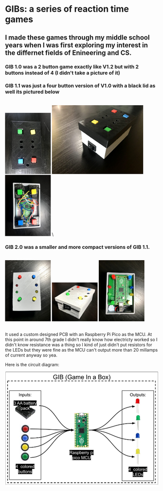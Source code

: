 # GIBs: a series of reaction time games

## I made these games through my middle school years when I was first exploring my interest in the differnet fields of Enineering and CS. 

### GIB 1.0 was a 2 button game exactly like V1.2 but with 2 buttons instead of 4 (I didn't take a picture of it)

### GIB 1.1 was just a four button version of V1.0 with a black lid as well its pictured below
\
<img src="/assets/GIB_1.1_TOP.jpg" alt="GIB 1.1 top view" width="150"/>
<img src="/assets/GIB_1.1_ISO.jpg" alt="GIB 1.1 angled view" width="300"/>
<img src="/assets/GIB_1.1_uncovered.jpg" alt="GIB 1.1 inside view" width="150"/>
\
### GIB 2.0 was a smaller and more compact versions of GIB 1.1. 
\
<img src="/assets/GIB_2.0_TOP.jpg" alt="GIB 2.0 top view" width="150"/>
<img src="/assets/GIB_2.0_ISO.jpg" alt="GIB 2.0 angled view" width="150"/>
<img src="/assets/GIB_2.0_uncovered.jpg" alt="GIB 2.0 inside view" width="150"/>


\
It used a custom designed PCB with an Raspberry Pi Pico as the MCU. At this point in around 7th grade I didn't really know how electricty worked so I didn't know resistance was a thing so I kind of just didn't put resistors for the LEDs but they were fine as the MCU can't output more than 20 millamps of current anyway so yea. 

Here is the circuit diagram:

<img src="/assets/GIB_Block_Diagram.jpg" alt="GIB Block Diagram" width="1000"/>
